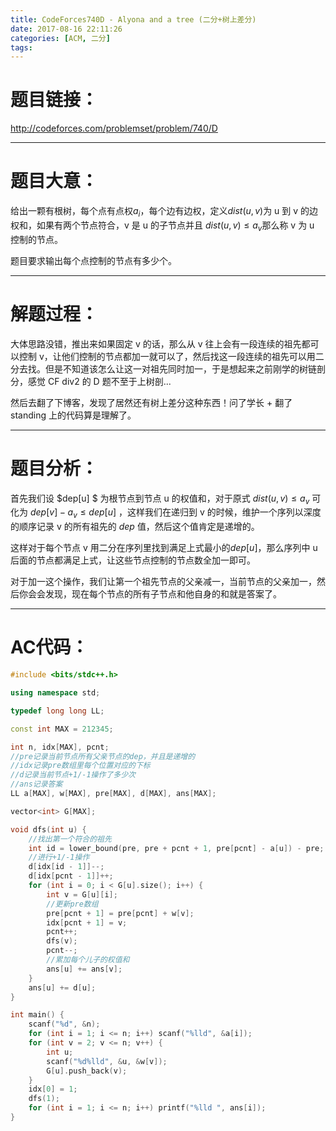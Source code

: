 ```yaml
---
title: CodeForces740D - Alyona and a tree (二分+树上差分)
date: 2017-08-16 22:11:26
categories: [ACM, 二分]
tags:
---
```

# 题目链接：

http://codeforces.com/problemset/problem/740/D



--------------------
# 题目大意：

给出一颗有根树，每个点有点权$a_i$，每个边有边权，定义$dist(u, v)$为 u 到 v 的边权和，如果有两个节点符合，v 是 u 的子节点并且 $dist(u, v) \le a_v$那么称 v 为 u 控制的节点。

题目要求输出每个点控制的节点有多少个。



-------------------
# 解题过程：

大体思路没错，推出来如果固定 v 的话，那么从 v 往上会有一段连续的祖先都可以控制 v，让他们控制的节点都加一就可以了，然后找这一段连续的祖先可以用二分去找。但是不知道该怎么让这一对祖先同时加一，于是想起来之前刚学的树链剖分，感觉 CF div2 的 D 题不至于上树剖...

然后去翻了下博客，发现了居然还有树上差分这种东西！问了学长 + 翻了 standing 上的代码算是理解了。



--------------------
# 题目分析：

首先我们设 $dep[u] $ 为根节点到节点 u 的权值和，对于原式 $dist(u, v) \le a_v$ 可化为 $dep[v] - a_v \le dep[u]$ ，这样我们在递归到 v 的时候，维护一个序列以深度的顺序记录 v 的所有祖先的 $dep$ 值，然后这个值肯定是递增的。

这样对于每个节点 v 用二分在序列里找到满足上式最小的$dep[u]$，那么序列中 u 后面的节点都满足上式，让这些节点控制的节点数全加一即可。

对于加一这个操作，我们让第一个祖先节点的父亲减一，当前节点的父亲加一，然后你会会发现，现在每个节点的所有子节点和他自身的和就是答案了。







----------------------
# AC代码：
```cpp
#include <bits/stdc++.h>

using namespace std;

typedef long long LL;

const int MAX = 212345;

int n, idx[MAX], pcnt;
//pre记录当前节点所有父亲节点的dep，并且是递增的
//idx记录pre数组里每个位置对应的下标
//d记录当前节点+1/-1操作了多少次
//ans记录答案
LL a[MAX], w[MAX], pre[MAX], d[MAX], ans[MAX];

vector<int> G[MAX];

void dfs(int u) {
	//找出第一个符合的祖先
    int id = lower_bound(pre, pre + pcnt + 1, pre[pcnt] - a[u]) - pre;
    //进行+1/-1操作
    d[idx[id - 1]]--;
    d[idx[pcnt - 1]]++;
    for (int i = 0; i < G[u].size(); i++) {
        int v = G[u][i];
        //更新pre数组
        pre[pcnt + 1] = pre[pcnt] + w[v];
        idx[pcnt + 1] = v;
        pcnt++;
        dfs(v);
        pcnt--;
        //累加每个儿子的权值和
        ans[u] += ans[v];
    }
    ans[u] += d[u];
}

int main() {
    scanf("%d", &n);
    for (int i = 1; i <= n; i++) scanf("%lld", &a[i]);
    for (int v = 2; v <= n; v++) {
        int u;
        scanf("%d%lld", &u, &w[v]);
        G[u].push_back(v);
    }
    idx[0] = 1;
    dfs(1);
    for (int i = 1; i <= n; i++) printf("%lld ", ans[i]);
}
```